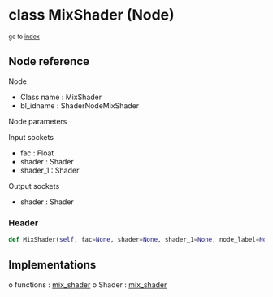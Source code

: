 # class MixShader (Node)

<sub>go to [index](/docs/index.md)</sub>

## Node reference

Node
 - Class name : MixShader
 - bl_idname : ShaderNodeMixShader

Node parameters

Input sockets
 - fac : Float
 - shader : Shader
 - shader_1 : Shader

Output sockets
 - shader : Shader

### Header

``` python
def MixShader(self, fac=None, shader=None, shader_1=None, node_label=None, node_color=None):
```

## Implementations

o functions : [mix_shader](/docs/Shader_classes/GLOBAL.md#mix_shader)
o Shader : [mix_shader](/docs/Shader_classes/Shader.md#mix_shader) 

